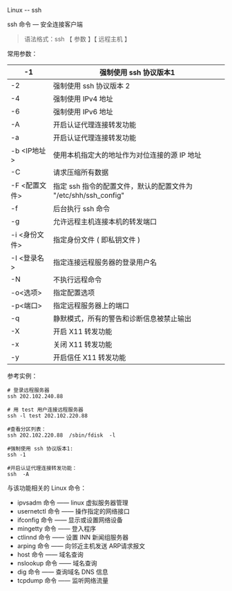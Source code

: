 Linux -- ssh

ssh 命令 — 安全连接客户端

> 语法格式：ssh 【 参数 】【 远程主机 】

常用参数：

| -1            | 强制使用 ssh 协议版本1                                       |
| ------------- | ------------------------------------------------------------ |
| -2            | 强制使用 ssh 协议版本 2                                      |
| -4            | 强制使用 IPv4 地址                                           |
| -6            | 强制使用 IPv6 地址                                           |
| -A            | 开启认证代理连接转发功能                                     |
| -a            | 开启认证代理连接转发功能                                     |
| -b <IP地址>   | 使用本机指定大的地址作为对位连接的源 IP 地址                 |
| -C            | 请求压缩所有数据                                             |
| -F <配置文件> | 指定 ssh 指令的配置文件，默认的配置文件为 "/etc/shh/ssh_config" |
| -f            | 后台执行 ssh 命令                                            |
| -g            | 允许远程主机连接本机的转发端口                               |
| -i <身份文件> | 指定身份文件 ( 即私钥文件 )                                  |
| -I <登录名>   | 指定连接远程服务器的登录用户名                               |
| -N            | 不执行远程命令                                               |
| -o<选项>      | 指定配置选项                                                 |
| -p<端口>      | 指定远程服务器上的端口                                       |
| -q            | 静默模式，所有的警告和诊断信息被禁止输出                     |
| -X            | 开启 X11 转发功能                                            |
| -x            | 关闭 X11 转发功能                                            |
| -y            | 开启信任 X11 转发功能                                        |



参考实例：

```
# 登录远程服务器
ssh 202.102.240.88

# 用 test 用户连接远程服务器
ssh -l test 202.102.220.88

#查看分区列表：
ssh 202.102.220.88  /sbin/fdisk  -l

#强制使用 ssh 协议版本1:
ssh -1

#开启认证代理连接转发功能：
ssh  -A

```

与该功能相关的 Linux 命令：

- ipvsadm 命令  ——  linux 虚拟服务器管理
- usernetctl 命令 —— 操作指定的网络接口
- ifconfig 命令 —— 显示或设置网络设备
- mingetty 命令 —— 登入程序
- ctlinnd 命令 —— 设置 INN 新闻组服务器
- arping 命令 —— 向邻近主机发送 ARP请求报文
- host 命令 —— 域名查询
- nslookup 命令 —— 域名查询
- dig 命令 —— 查询域名 DNS 信息
- tcpdump 命令 —— 监听网络流量